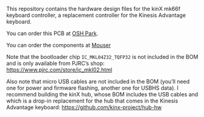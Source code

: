 This repository contains the hardware design files for the kinX mk66f keyboard
controller, a replacement controller for the Kinesis Advantage keyboard.

You can order this PCB at [OSH Park](https://oshpark.com/shared_projects/75qdnpC4).

You can order the components at [Mouser](https://www.mouser.ch/ProjectManager/ProjectDetail.aspx?AccessID=7798be8d00)

Note that the bootloader chip `IC_MKL04Z32_TQFP32` is not included in the BOM
and is only available from PJRC’s shop: https://www.pjrc.com/store/ic_mkl02.html

Also note that micro USB cables are not included in the BOM (you’ll need one for
power and firmware flashing, another one for USBHS data). I recommend building
the kinX hub, whose BOM includes the USB cables and which is a drop-in
replacement for the hub that comes in the Kinesis Advantage keyboard:
https://github.com/kinx-project/hub-hw

